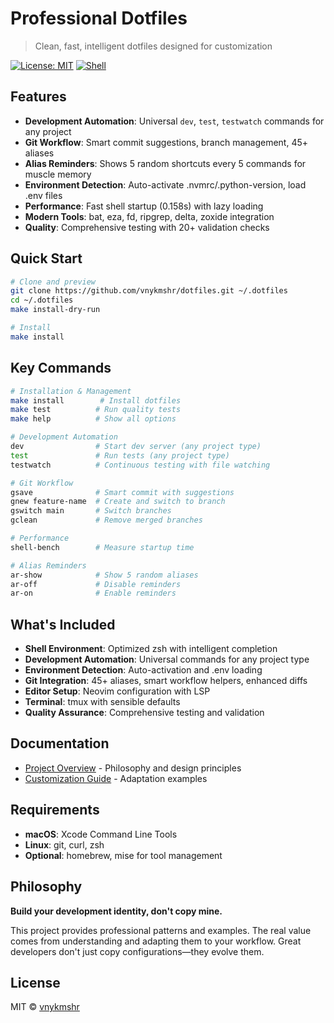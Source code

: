 # Professional Dotfiles

> Clean, fast, intelligent dotfiles designed for customization

[![License: MIT](https://img.shields.io/badge/License-MIT-yellow.svg)](https://opensource.org/licenses/MIT)
[![Shell](https://img.shields.io/badge/Shell-Zsh-green.svg)](https://www.zsh.org/)

## Features

- **Development Automation**: Universal `dev`, `test`, `testwatch` commands for any
  project
- **Git Workflow**: Smart commit suggestions, branch management, 45+ aliases
- **Alias Reminders**: Shows 5 random shortcuts every 5 commands for muscle memory
- **Environment Detection**: Auto-activate .nvmrc/.python-version, load .env files
- **Performance**: Fast shell startup (0.158s) with lazy loading
- **Modern Tools**: bat, eza, fd, ripgrep, delta, zoxide integration
- **Quality**: Comprehensive testing with 20+ validation checks

## Quick Start

```bash
# Clone and preview
git clone https://github.com/vnykmshr/dotfiles.git ~/.dotfiles
cd ~/.dotfiles
make install-dry-run

# Install
make install
```

## Key Commands

```bash
# Installation & Management
make install        # Install dotfiles
make test          # Run quality tests
make help          # Show all options

# Development Automation
dev                # Start dev server (any project type)
test               # Run tests (any project type)
testwatch          # Continuous testing with file watching

# Git Workflow
gsave              # Smart commit with suggestions
gnew feature-name  # Create and switch to branch
gswitch main       # Switch branches
gclean             # Remove merged branches

# Performance
shell-bench        # Measure startup time

# Alias Reminders
ar-show            # Show 5 random aliases
ar-off             # Disable reminders
ar-on              # Enable reminders
```

## What's Included

- **Shell Environment**: Optimized zsh with intelligent completion
- **Development Automation**: Universal commands for any project type
- **Environment Detection**: Auto-activation and .env loading
- **Git Integration**: 45+ aliases, smart workflow helpers, enhanced diffs
- **Editor Setup**: Neovim configuration with LSP
- **Terminal**: tmux with sensible defaults
- **Quality Assurance**: Comprehensive testing and validation

## Documentation

- [Project Overview](docs/README.md) - Philosophy and design principles
- [Customization Guide](docs/customization-guide.md) - Adaptation examples

## Requirements

- **macOS**: Xcode Command Line Tools
- **Linux**: git, curl, zsh
- **Optional**: homebrew, mise for tool management

## Philosophy

**Build your development identity, don't copy mine.**

This project provides professional patterns and examples. The real value comes
from understanding and adapting them to your workflow. Great developers don't
just copy configurations—they evolve them.

## License

MIT © [vnykmshr](https://github.com/vnykmshr)
